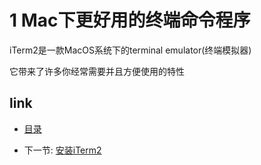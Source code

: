# 1 Mac下更好用的终端命令程序

iTerm2是一款MacOS系统下的terminal emulator(终端模拟器)

它带来了许多你经常需要并且方便使用的特性

## link

* [目录](README.md)

* 下一节: [安装iTerm2](01.1.md)

